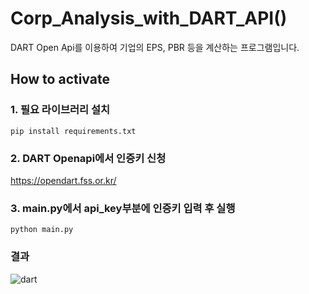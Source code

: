 # Corp_Analysis_with_DART_API()
DART Open Api를 이용하여 기업의 EPS, PBR 등을 계산하는 프로그램입니다.

## How to activate

### 1. 필요 라이브러리 설치

```
pip install requirements.txt
```

### 2. DART Openapi에서 인증키 신청

https://opendart.fss.or.kr/

### 3. main.py에서 api_key부분에 인증키 입력 후 실행
```
python main.py
```

### 결과

![dart](https://user-images.githubusercontent.com/65960990/116415223-2ed02e00-a874-11eb-9966-1694e941b6da.png)
